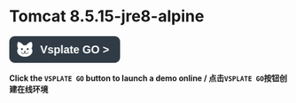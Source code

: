 # Tomcat 8.5.15-jre8-alpine

<a href="https://www.vsplate.com/?docker-compose=https://github.com/vsplate/dcenvs/tomcat/8.5.15-jre8-alpine"><img alt="VSPLATE GO" src="https://raw.githubusercontent.com/vsplate/images/master/vsgo_btn.png" width="200px"></a>

**Click the `VSPLATE GO` button to launch a demo online / 点击`VSPLATE GO`按钮创建在线环境**